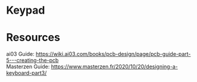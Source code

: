 # Keypad


# Resources
ai03 Guide:       https://wiki.ai03.com/books/pcb-design/page/pcb-guide-part-5---creating-the-pcb  
Masterzen Guide:  https://www.masterzen.fr/2020/10/20/designing-a-keyboard-part3/

